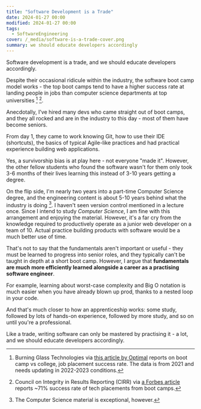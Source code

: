 ```yaml
---
title: "Software Development is a Trade"
date: 2024-01-27 00:00
modified: 2024-01-27 00:00
tags:
  - SoftwareEngineering
cover: /_media/software-is-a-trade-cover.png
summary: we should educate developers accordingly
---
```


Software development is a trade, and we should educate developers accordingly.

Despite their occasional ridicule within the industry, the software boot camp model works - the top boot camps tend to have a higher success rate at landing people in jobs than computer science departments at top universities [^1] [^2].

Anecdotally, I've hired many devs who came straight out of boot camps, and they all rocked and are in the industry to this day - most of them have become seniors.

From day 1, they came to work knowing Git, how to use their IDE (shortcuts), the basics of typical Agile-like practices and had practical experience building web applications.

Yes, a survivorship bias is at play here - not everyone "made it". However, the other fellow students who found the software wasn't for them only took 3-6 months of their lives learning this instead of 3-10 years getting a degree.

On the flip side, I'm nearly two years into a part-time Computer Science degree, and the engineering content is about 5-10 years behind what the industry is doing [^3]. I haven't seen version control mentioned in a lecture once. Since I intend to study *Computer Science*, I am fine with this arrangement and enjoying the material. However, it's a far cry from the knowledge required to productively operate as a junior web developer on a team of 10. Actual practice building products with software would be a much better use of time.

That's not to say that the fundamentals aren't important or useful - they must be learned to progress into senior roles, and they typically can't be taught in depth at a short boot camp. However, I argue that **fundamentals are much more efficiently learned alongside a career as a practising software engineer**. 

For example, learning about worst-case complexity and Big O notation is much easier when you have already blown up prod, thanks to a nested loop in your code.

And that's much closer to how an apprenticeship works: some study, followed by lots of hands-on experience, followed by more study, and so on until you're a professional.

Like a trade, writing software can only be mastered by practising it - a lot, and we should educate developers accordingly.

 [^1]: Burning Glass Technologies via [this article by Optimal](https://www.linkedin.com/pulse/new-data-shows-which-bootcamps-have-higher-tech-employment-) reports on boot camp vs college, job placement success rate. The data is from 2021 and needs updating in 2022-2023 conditions.
[^2]: Council on Integrity in Results Reporting (CIRR) via [a Forbes article](https://www.forbes.com/advisor/education/bootcamps-job-guarantee/#:~:text=Yes%2C%20it's%20realistic%20to%20get,placement%20and%20career%20outcomes%20data.) reports ~71% success rate of tech placements from boot camps.
[^3]: The Computer Science material is exceptional, however.